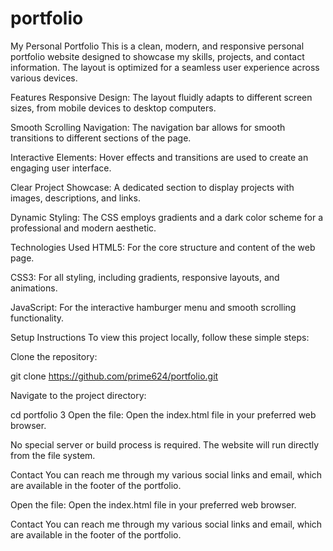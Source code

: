 # portfolio
My Personal Portfolio
This is a clean, modern, and responsive personal portfolio website designed to showcase my skills, projects, and contact information. The layout is optimized for a seamless user experience across various devices.

Features
Responsive Design: The layout fluidly adapts to different screen sizes, from mobile devices to desktop computers.

Smooth Scrolling Navigation: The navigation bar allows for smooth transitions to different sections of the page.

Interactive Elements: Hover effects and transitions are used to create an engaging user interface.

Clear Project Showcase: A dedicated section to display projects with images, descriptions, and links.

Dynamic Styling: The CSS employs gradients and a dark color scheme for a professional and modern aesthetic.

Technologies Used
HTML5: For the core structure and content of the web page.

CSS3: For all styling, including gradients, responsive layouts, and animations.

JavaScript: For the interactive hamburger menu and smooth scrolling functionality.

Setup Instructions
To view this project locally, follow these simple steps:

Clone the repository:

git clone https://github.com/prime624/portfolio.git


Navigate to the project directory:

cd portfolio
3 Open the file: Open the index.html file in your preferred web browser.

No special server or build process is required. The website will run directly from the file system.

Contact
You can reach me through my various social links and email, which are available in the footer of the portfolio.

Open the file: Open the index.html file in your preferred web browser.


Contact
You can reach me through my various social links and email, which are available in the footer of the portfolio.

